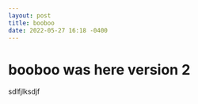 ```yaml
---
layout: post
title: booboo
date: 2022-05-27 16:18 -0400
---
```


# booboo was here version 2

sdlfjlksdjf
